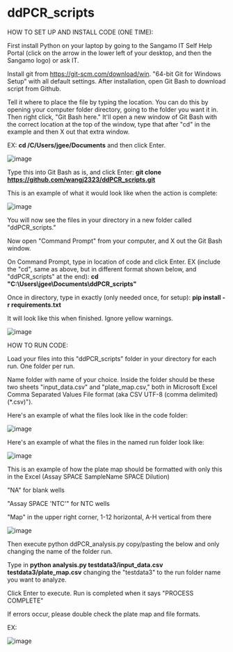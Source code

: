 # ddPCR_scripts

HOW TO SET UP AND INSTALL CODE (ONE TIME): 

First install Python on your laptop by going to the Sangamo IT Self Help Portal (click on the arrow in the lower left of your desktop, and then the Sangamo logo) or ask IT.

Install git from https://git-scm.com/download/win. "64-bit Git for Windows Setup" with all default settings. After installation, open Git Bash to download script from Github.

Tell it where to place the file by typing the location. You can do this by opening your computer folder directory, going to the folder you want it in. Then right click, "Git Bash here." It'll open a new window of Git Bash with the correct location at the top of the window, type that after "cd" in the example and then X out that extra window.

EX: **cd /C/Users/jgee/Documents** and then click Enter.

![image](https://user-images.githubusercontent.com/93787873/141066932-0de89b78-0b6a-4c93-9f11-a44dee195283.png)


Type this into Git Bash as is, and click Enter: **git clone https://github.com/wangj2323/ddPCR_scripts.git**

This is an example of what it would look like when the action is complete:

![image](https://user-images.githubusercontent.com/93787873/141067261-4a4b2726-b3fe-412d-a13b-3aab9db28212.png)


You will now see the files in your directory in a new folder called "ddPCR_scripts." 

Now open "Command Prompt" from your computer, and X out the Git Bash window.

On Command Prompt, type in location of code and click Enter. EX (include the "cd", same as above, but in different format shown below, and "ddPCR_scripts" at the end):
**cd "C:\Users\jgee\Documents\ddPCR_scripts"**


Once in directory, type in exactly (only needed once, for setup):
**pip install -r requirements.txt**

It will look like this when finished. Ignore yellow warnings.

![image](https://user-images.githubusercontent.com/93787873/141069176-a1d6ee29-efa8-4b0e-bf57-7ff431b8b502.png)


HOW TO RUN CODE:

Load your files into this "ddPCR_scripts" folder in your directory for each run. One folder per run.

Name folder with name of your choice. Inside the folder should be these two sheets "input_data.csv" and "plate_map.csv," both in Microsoft Excel Comma Separated Values File format (aka CSV UTF-8 (comma delimited)(*.csv)").

Here's an example of what the files look like in the code folder:

![image](https://user-images.githubusercontent.com/93787873/140591785-3e3b7af7-345b-4695-9549-78a7aaed8f73.png)


Here's an example of what the files in the named run folder look like:

![image](https://user-images.githubusercontent.com/93787873/140591815-89218f02-ba64-4f88-9da5-f6d5d3dc116e.png)


This is an example of how the plate map should be formatted with only this in the Excel (Assay SPACE SampleName SPACE Dilution)

"NA" for blank wells

"Assay SPACE 'NTC'" for NTC wells

"Map" in the upper right corner, 1-12 horizontal, A-H vertical from there

![image](https://user-images.githubusercontent.com/93787873/140591875-5db28829-7851-4edb-a913-c2cf8a635fe2.png)


Then execute python ddPCR_analysis.py copy/pasting the below and only changing the name of the folder run.

Type in **python analysis.py  testdata3/input_data.csv testdata3/plate_map.csv** changing the "testdata3" to the run folder name you want to analyze.

Click Enter to execute. Run is completed when it says "PROCESS COMPLETE"

If errors occur, please double check the plate map and file formats.


EX: 

![image](https://user-images.githubusercontent.com/93787873/140591296-de3e9e82-7732-4030-9306-2e5e29a34fee.png)
